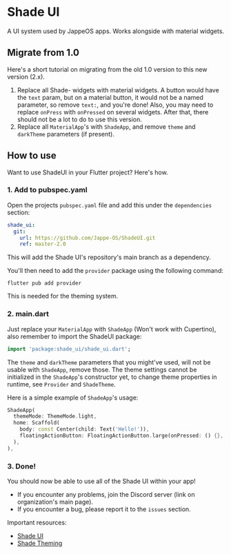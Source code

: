 # Shade UI
A UI system used by JappeOS apps. Works alongside with material widgets.

## Migrate from 1.0
Here's a short tutorial on migrating from the old 1.0 version to this new version (2.x).

1. Replace all Shade- widgets with material widgets. A button would have the `text` param, but on a material button, it would not be a named parameter, so remove `text:`, and you're done! Also, you may need to replace `onPress` with `onPressed` on several widgets. After that, there should not be a lot to do to use this version.
2. Replace all `MaterialApp`'s with `ShadeApp`, and remove `theme` and `darkTheme` parameters (if present).

## How to use
Want to use ShadeUI in your Flutter project? Here's how.

### 1. Add to pubspec.yaml
Open the projects `pubspec.yaml` file and add this under the `dependencies` section:
```yaml
shade_ui:
  git:
    url: https://github.com/Jappe-OS/ShadeUI.git
    ref: master-2.0
```
This will add the Shade UI's repository's main branch as a dependency.


You'll then need to add the `provider` package using the following command:
```
flutter pub add provider
```
This is needed for the theming system.

### 2. main.dart
Just replace your `MaterialApp` with `ShadeApp` (Won't work with Cupertino), also remember to import the ShadeUI package:
```dart
import 'package:shade_ui/shade_ui.dart';
```
The `theme` and `darkTheme` parameters that you might've used, will not be usable with `ShadeApp`, remove those. The theme settings cannot be initialized in the `ShadeApp`'s constructor yet, to change theme properties in runtime, see `Provider` and `ShadeTheme`.

Here is a simple example of `ShadeApp`'s usage:
```dart
ShadeApp(
  themeMode: ThemeMode.light,
  home: Scaffold(
    body: const Center(child: Text('Hello!')),
    floatingActionButton: FloatingActionButton.large(onPressed: () {}, child: const Icon(Icons.add)),
  ),
),
```

### 3. Done!
You should now be able to use all of the Shade UI within your app!

* If you encounter any problems, join the Discord server (link on organization's main page).
* If you encounter a bug, please report it to the `issues` section.

Important resources:
* [Shade UI](https://github.com/Jappe-OS/ShadeUI)
* [Shade Theming](https://github.com/Jappe-OS/ShadeTheming)
